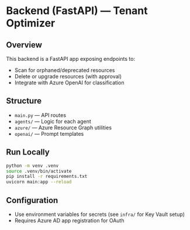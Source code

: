 # Backend (FastAPI) — Tenant Optimizer

## Overview
This backend is a FastAPI app exposing endpoints to:
- Scan for orphaned/deprecated resources
- Delete or upgrade resources (with approval)
- Integrate with Azure OpenAI for classification

## Structure
- `main.py` — API routes
- `agents/` — Logic for each agent
- `azure/` — Azure Resource Graph utilities
- `openai/` — Prompt templates

## Run Locally

```bash
python -m venv .venv
source .venv/bin/activate
pip install -r requirements.txt
uvicorn main:app --reload
```

## Configuration
- Use environment variables for secrets (see `infra/` for Key Vault setup)
- Requires Azure AD app registration for OAuth